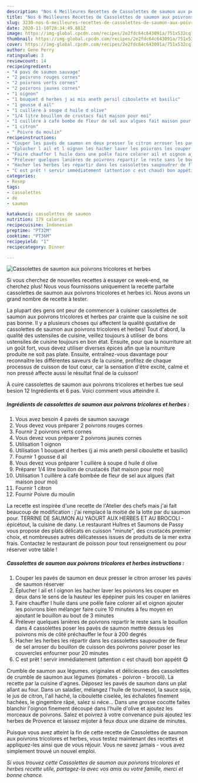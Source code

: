 ```yaml
---
description: "Nos 6 Meilleures Recettes de Cassolettes de saumon aux poivrons tricolores et herbes"
title: "Nos 6 Meilleures Recettes de Cassolettes de saumon aux poivrons tricolores et herbes"
slug: 3230-nos-6-meilleures-recettes-de-cassolettes-de-saumon-aux-poivrons-tricolores-et-herbes
date: 2020-11-10T20:34:49.881Z
image: https://img-global.cpcdn.com/recipes/2e2fdc64c643091a/751x532cq70/cassolettes-de-saumon-aux-poivrons-tricolores-et-herbes-photo-principale-de-la-recette.jpg
thumbnail: https://img-global.cpcdn.com/recipes/2e2fdc64c643091a/751x532cq70/cassolettes-de-saumon-aux-poivrons-tricolores-et-herbes-photo-principale-de-la-recette.jpg
cover: https://img-global.cpcdn.com/recipes/2e2fdc64c643091a/751x532cq70/cassolettes-de-saumon-aux-poivrons-tricolores-et-herbes-photo-principale-de-la-recette.jpg
author: Gene Perry
ratingvalue: 3
reviewcount: 14
recipeingredient:
- "4 pavs de saumon sauvage"
- "2 poivrons rouges cornes"
- "2 poivrons verts cornes"
- "2 poivrons jaunes cornes"
- "1 oignon"
- "1 bouquet d herbes j ai mis aneth persil ciboulette et basilic"
- "1 gousse d ail"
- "1 cuillère à soupe d huile d olive"
- "1/4 litre bouillon de crustacs fait maison pour moi"
- "1 cuillère à café bombe de fleur de sel aux algues fait maison pour moi"
- "1 citron"
- " Poivre du moulin"
recipeinstructions:
- "Couper les pavés de saumon en deux presser le citron arroser les pavés de saumon réserver"
- "Éplucher l ail et l oignon les hacher laver les poivrons les couper en deux dans le sens de la hauteur les épépiner puis les couper en lanières"
- "Faire chauffer l huile dans une poêle faire colorer ail et oignon ajouter les poivrons bien mélanger faire cuire 10 minutes à feu moyen en ajoutant le bouillon au bout de 3 minutes"
- "Prélever quelques lanières de poivrons repartir le reste sans le bouillon dans 4 cassolettes poser les pavés de saumon mettre dessus les poivrons mis de côté préchauffer le four à 200 degrés"
- "Hacher les herbes les répartir dans les cassolettes saupoudrer de fleur de sel arroser du bouillon de cuisson des poivrons poivrer poser les couvercles enfourner pour 20 minutes"
- "C est prêt ! servir immédiatement (attention c est chaud) bon appétit 😋"
categories:
- Resep
tags:
- cassolettes
- de
- saumon

katakunci: cassolettes de saumon 
nutrition: 179 calories
recipecuisine: Indonesian
preptime: "PT32M"
cooktime: "PT36M"
recipeyield: "1"
recipecategory: Dinner

---
```



![Cassolettes de saumon aux poivrons tricolores et herbes](https://img-global.cpcdn.com/recipes/2e2fdc64c643091a/751x532cq70/cassolettes-de-saumon-aux-poivrons-tricolores-et-herbes-photo-principale-de-la-recette.jpg)

Si vous cherchez de nouvelles recettes à essayer ce week-end, ne cherchez plus! Nous vous fournissons uniquement la recette parfaite cassolettes de saumon aux poivrons tricolores et herbes ici. Nous avons un grand nombre de recette à tester.

La plupart des gens ont peur de commencer à cuisiner cassolettes de saumon aux poivrons tricolores et herbes par crainte que la cuisine ne soit pas bonne. Il y a plusieurs choses qui affectent la qualité gustative de cassolettes de saumon aux poivrons tricolores et herbes! Tout d'abord, la qualité des ustensiles de cuisine, veillez toujours à utiliser de bons ustensiles de cuisine toujours en bon état. Ensuite, pour que la nourriture ait un goût fort, vous devez utiliser diverses épices afin que la nourriture produite ne soit pas plate. Ensuite, entraînez-vous davantage pour reconnaître les différentes saveurs de la cuisine, profitez de chaque processus de cuisson de tout cœur, car la sensation d'être excité, calme et non pressé affecte aussi le résultat final de la cuisson!

<!--inarticleads1-->

À cuire cassolettes de saumon aux poivrons tricolores et herbes tue seul besion 12 Ingrédients et 6 pas. Voici comment vous atteindre il.

##### Ingrédients de cassolettes de saumon aux poivrons tricolores et herbes :

1. Vous avez besoin 4 pavés de saumon sauvage
1. Vous devez vous préparer 2 poivrons rouges cornes
1. Fournir 2 poivrons verts cornes
1. Vous devez vous préparer 2 poivrons jaunes cornes
1. Utilisation 1 oignon
1. Utilisation 1 bouquet d herbes (j ai mis aneth persil ciboulette et basilic)
1. Fournir 1 gousse d ail
1. Vous devez vous préparer 1 cuillère à soupe d huile d olive
1. Préparer 1/4 litre bouillon de crustacés (fait maison pour moi)
1. Utilisation 1 cuillère à café bombée de fleur de sel aux algues (fait maison pour moi)
1. Fournir 1 citron
1. Fournir  Poivre du moulin


La recette est inspirée d&#39;une recette de l&#39;Atelier des chefs mais j&#39;ai fait beaucoup de modification : j&#39;ai remplacé la moitié de la lotte par du saumon pour. TERRINE DE SAUMON AU YAOURT AUX HERBES ET AU BROCOLI - épicétout, la cuisine de dany. Le restaurant Huîtres et Saumons de Passy vous propose des plats délicats en cuisson &#34;minute&#34;, des crustacés premier choix, et nombreuses autres délicatesses issues de produits de la mer extra frais. Contactez le restaurant de poisson pour tout renseignement ou pour réserver votre table ! 

<!--inarticleads2-->

##### Cassolettes de saumon aux poivrons tricolores et herbes instructions :

1. Couper les pavés de saumon en deux presser le citron arroser les pavés de saumon réserver
1. Éplucher l ail et l oignon les hacher laver les poivrons les couper en deux dans le sens de la hauteur les épépiner puis les couper en lanières
1. Faire chauffer l huile dans une poêle faire colorer ail et oignon ajouter les poivrons bien mélanger faire cuire 10 minutes à feu moyen en ajoutant le bouillon au bout de 3 minutes
1. Prélever quelques lanières de poivrons repartir le reste sans le bouillon dans 4 cassolettes poser les pavés de saumon mettre dessus les poivrons mis de côté préchauffer le four à 200 degrés
1. Hacher les herbes les répartir dans les cassolettes saupoudrer de fleur de sel arroser du bouillon de cuisson des poivrons poivrer poser les couvercles enfourner pour 20 minutes
1. C est prêt ! servir immédiatement (attention c est chaud) bon appétit 😋


Crumble de saumon aux légumes. originales et délicieuses des cassolettes de crumble de saumon aux légumes (tomates - poivron - brocoli). La recette par la cuisine d&#39;agnes. Déposez les pavés de saumon dans un plat allant au four. Dans un saladier, mélangez l&#39;huile de tournesol, la sauce soja, le jus de citron, l&#39;ail haché, la ciboulette ciselée, les échalotes finement hachées, le gingembre râpé, salez si néce… Dans une grosse cocotte faites blanchir l&#39;oignon finement découpé dans l&#39;huile d&#39;olive et ajoutez les morceaux de poivrons. Salez et poivrez à votre convenance puis ajoutez les herbes de Provence et laissez mijoter à feux doux une dizaine de minutes. 

<!--inarticleads1-->

<p>
Puisque vous avez atteint la fin de cette recette de Cassolettes de saumon aux poivrons tricolores et herbes, vous testez maintenant des recettes et appliquez-les ainsi que de vous réjouir. Vous ne savez jamais - vous avez simplement trouvé un nouvel emploi.
</p>

<p>
<i>Si vous trouvez cette Cassolettes de saumon aux poivrons tricolores et herbes recette utile, partagez-la avec vos amis ou votre famille, merci et bonne chance.</i>
</p>
